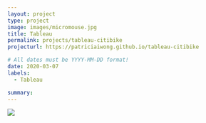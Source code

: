 ```yaml
---
layout: project
type: project
image: images/micromouse.jpg
title: Tableau
permalink: projects/tableau-citibike
projecturl: https://patriciaiwong.github.io/tableau-citibike

# All dates must be YYYY-MM-DD format!
date: 2020-03-07
labels:
  - Tableau

summary: 
---
```


<div class='tableauPlaceholder' id='viz1588094978337' style='position: relative'><noscript><a href='#'><img alt=' ' src='https:&#47;&#47;public.tableau.com&#47;static&#47;images&#47;ci&#47;citi_bike_challenge_03-23&#47;CitiBikeDataforJanuary2020&#47;1_rss.png' style='border: none' /></a></noscript><object class='tableauViz'  style='display:none;'><param name='host_url' value='https%3A%2F%2Fpublic.tableau.com%2F' /> <param name='embed_code_version' value='3' /> <param name='site_root' value='' /><param name='name' value='citi_bike_challenge_03-23&#47;CitiBikeDataforJanuary2020' /><param name='tabs' value='no' /><param name='toolbar' value='yes' /><param name='static_image' value='https:&#47;&#47;public.tableau.com&#47;static&#47;images&#47;ci&#47;citi_bike_challenge_03-23&#47;CitiBikeDataforJanuary2020&#47;1.png' /> <param name='animate_transition' value='yes' /><param name='display_static_image' value='yes' /><param name='display_spinner' value='yes' /><param name='display_overlay' value='yes' /><param name='display_count' value='yes' /></object></div>                <script type='text/javascript'>                    var divElement = document.getElementById('viz1588094978337');                    var vizElement = divElement.getElementsByTagName('object')[0];                    vizElement.style.width='1016px';vizElement.style.height='991px';                    var scriptElement = document.createElement('script');                    scriptElement.src = 'https://public.tableau.com/javascripts/api/viz_v1.js';                    vizElement.parentNode.insertBefore(scriptElement, vizElement);                </script>




